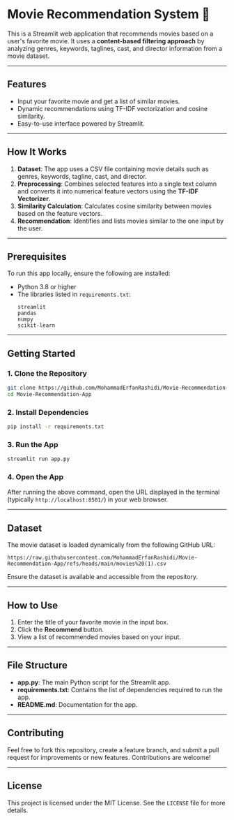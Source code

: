 # Movie Recommendation System 🎥

This is a Streamlit web application that recommends movies based on a user's favorite movie. It uses a **content-based filtering approach** by analyzing genres, keywords, taglines, cast, and director information from a movie dataset.

---

## Features
- Input your favorite movie and get a list of similar movies.
- Dynamic recommendations using TF-IDF vectorization and cosine similarity.
- Easy-to-use interface powered by Streamlit.

---

## How It Works
1. **Dataset**: The app uses a CSV file containing movie details such as genres, keywords, tagline, cast, and director.
2. **Preprocessing**: Combines selected features into a single text column and converts it into numerical feature vectors using the **TF-IDF Vectorizer**.
3. **Similarity Calculation**: Calculates cosine similarity between movies based on the feature vectors.
4. **Recommendation**: Identifies and lists movies similar to the one input by the user.

---

## Prerequisites
To run this app locally, ensure the following are installed:
- Python 3.8 or higher
- The libraries listed in `requirements.txt`:
  ```
  streamlit
  pandas
  numpy
  scikit-learn
  ```

---

## Getting Started

### 1. Clone the Repository
```bash
git clone https://github.com/MohammadErfanRashidi/Movie-Recommendation-App.git
cd Movie-Recommendation-App
```

### 2. Install Dependencies
```bash
pip install -r requirements.txt
```

### 3. Run the App
```bash
streamlit run app.py
```

### 4. Open the App
After running the above command, open the URL displayed in the terminal (typically `http://localhost:8501/`) in your web browser.

---

## Dataset
The movie dataset is loaded dynamically from the following GitHub URL:
```
https://raw.githubusercontent.com/MohammadErfanRashidi/Movie-Recommendation-App/refs/heads/main/movies%20(1).csv
```
Ensure the dataset is available and accessible from the repository.

---

## How to Use
1. Enter the title of your favorite movie in the input box.
2. Click the **Recommend** button.
3. View a list of recommended movies based on your input.

---

## File Structure
- **app.py**: The main Python script for the Streamlit app.
- **requirements.txt**: Contains the list of dependencies required to run the app.
- **README.md**: Documentation for the app.

---

## Contributing
Feel free to fork this repository, create a feature branch, and submit a pull request for improvements or new features. Contributions are welcome!

---

## License
This project is licensed under the MIT License. See the `LICENSE` file for more details.

